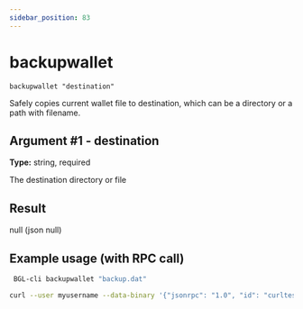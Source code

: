 ```yaml
---
sidebar_position: 83
---
```


# backupwallet

`backupwallet "destination"`

Safely copies current wallet file to destination, which can be a directory or a path with filename.

## Argument #1 - destination

**Type:** string, required

The destination directory or file

## Result

null    (json null)

## Example usage (with RPC call)

```sh
 BGL-cli backupwallet "backup.dat"
```

```sh
curl --user myusername --data-binary '{"jsonrpc": "1.0", "id": "curltest", "method": "backupwallet", "params": ["backup.dat"]}' -H 'content-type: text/plain;' http://127.0.0.1:8334/
```